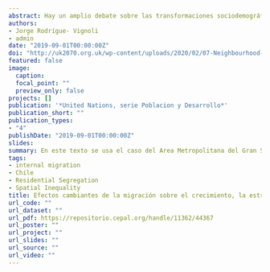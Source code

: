 ```yaml
---
abstract: Hay un amplio debate sobre las transformaciones sociodemográficas y territoriales en curso en las metrópolis del mundo, que incluye a las de América Latina. Hay consenso en que la forma metropolitana está cambiando hacia configuraciones más difusas y extendidas territorialmente y más fragmentadas socialmente. Pero también hay indicios de contratendencias, en particular en materia de recuperación inmobiliaria y demográfica de los centros, diversificación social de la periferia, persistencia de núcleos duros de segregación de los pobres, por una parte, y de enclaustramiento autárquico de zonas y enclaves de alto ingresos, por otra parte.
authors:
- Jorge Rodrígue- Vignoli
- admin
date: "2019-09-01T00:00:00Z"
doi: "http://uk2070.org.uk/wp-content/uploads/2020/02/07-Neighbourhood-Inequality.pdf"
featured: false
image:
  caption: 
  focal_point: ""
  preview_only: false
projects: []
publication: '*United Nations, serie Poblacion y Desarrollo*'
publication_short: ""
publication_types:
- "4"
publishDate: "2019-09-01T00:00:00Z"
slides: 
summary: En este texto se usa el caso del Area Metropolitana del Gran Santiago (AMGS), capital de Chile, para evaluar empíricamente el efecto de la de la migración interna, incluyendo la intrametropolitana, sobre algunas transformaciones metropolitanas.
tags:
- internal migration
- Chile
- Residential Segregation
- Spatial Inequality
title: Efectos cambiantes de la migración sobre el crecimiento, la estructura demográfica y la segregación residencial en ciudades grandes.El caso de Santiago, Chile, 1977-2017
url_code: ""
url_dataset: ""
url_pdf: https://repositorio.cepal.org/handle/11362/44367
url_poster: ""
url_project: ""
url_slides: ""
url_source: ""
url_video: ""
---
```



